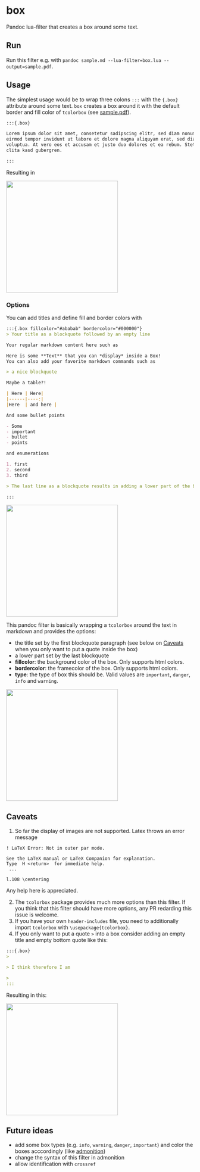 # box

Pandoc lua-filter that creates a box around some text.

## Run 

Run this filter e.g. with `pandoc sample.md --lua-filter=box.lua --output=sample.pdf`.

## Usage

The simplest usage would be to wrap three colons `:::` with the `{.box}` attribute around some text. `box` creates a box around it with the default border and fill color of `tcolorbox` (see [sample.pdf](https://github.com/hayribakici/box/blob/main/sample.pdf)).

```markdown
:::{.box}

Lorem ipsum dolor sit amet, consetetur sadipscing elitr, sed diam nonumy
eirmod tempor invidunt ut labore et dolore magna aliquyam erat, sed diam
voluptua. At vero eos et accusam et justo duo dolores et ea rebum. Stet
clita kasd gubergren.

:::
```

Resulting in

<img src="https://github.com/hayribakici/box/assets/3295340/71f1b8c1-dbfb-4e21-aeae-5a54468910ce" width="300px" />

### Options

You can add titles and define fill and border colors with

```markdown
:::{.box fillcolor="#ababab" bordercolor="#000000"}
> Your title as a blockquote followed by an empty line

Your regular markdown content here such as

Here is some **Text** that you can *display* inside a Box!
You can also add your favorite markdown commands such as

> a nice blockquote

Maybe a table?!

| Here | Here|
|------|----:|
|Here  | and here |

And some bullet points

- Some
- important
- bullet
- points

and enumerations

1. first
2. second
3. third

> The last line as a blockquote results in adding a lower part of the box.

:::
```

<img width="300" src="https://github.com/hayribakici/box/assets/3295340/03b9b880-d60d-4104-aa38-ccbe0a713e39" />

This pandoc filter is basically wrapping a `tcolorbox` around the text in markdown and provides the options:

- the title set by the first blockquote paragraph (see below on [Caveats](#caveats) when you only want to put a quote inside the box)
- a lower part set by the last blockquote
- **fillcolor**: the background color of the box. Only supports html colors.
- **bordercolor**: the framecolor of the box. Only supports html colors.
- **type**: the type of box this should be. Valid values are `important`, `danger`, `info` and `warning`. 

<img src="" width="300px" />

## Caveats

1. So far the display of images are not supported. Latex throws an error message

  ```terminal
  ! LaTeX Error: Not in outer par mode.

  See the LaTeX manual or LaTeX Companion for explanation.
  Type  H <return>  for immediate help.
   ...                                              
                                                  
  l.108 \centering
  ```

  Any help here is appreciated.

2. The `tcolorbox` package provides much more options than this filter. If you think that this filter should have more options, any PR redarding this issue is welcome.
3. If you have your own `header-includes` file, you need to additionally import `tcolorbox` with `\usepackage{tcolorbox}`.
4. If you only want to put a quote `>` into a box consider adding an empty title and empty bottom quote like this:

```markdown
:::{.box}
>

> I think therefore I am

>
:::
```

Resulting in this:

<img src="https://github.com/hayribakici/box/assets/3295340/2d646810-b750-44ce-ac17-873217f05d40" width="300px" />

## Future ideas

- add some box types (e.g. `info`, `warning`, `danger`, `important`) and color the boxes acccordingly (like [admonition](https://github.com/javalent/admonitions))
- change the syntax of this filter in admonition
- allow identification with `crossref` 

